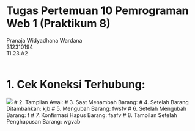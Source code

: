 # Tugas Pertemuan 10 Pemrograman Web 1 (Praktikum 8)
Pranaja Widyadhana Wardana <br>
 312310194<br>
TI.23.A2 <br>
<br>
# 1. Cek Koneksi Terhubung: 
<img src="/Lab8Web(File)/image/koneksi.png" img>
# 2. Tampilan Awal:
<img.>
# 3. Saat Menambah Barang:
<img.>
# 4. Setelah Barang Ditambahkan:
kjb
# 5. Mengubah Barang:
fwsfv
# 6. Setelah Mengubah Barang:
f
# 7. Konfirmasi Hapus Barang:
faafv
# 8. Tampilan Setelah Penghapusan Barang:
wgvab
